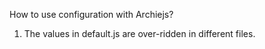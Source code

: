 How to use configuration with Archiejs?

1. The values in default.js are over-ridden in different
   files.

